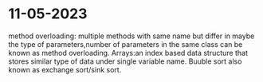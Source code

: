 # 11-05-2023

method overloading: multiple methods with same name but differ in maybe the type of parameters,number of parameters in the same class can be known as method overloading.
Arrays:an index based data structure that stores similar type of  data under single variable name.
Buuble sort also known as exchange sort/sink sort.